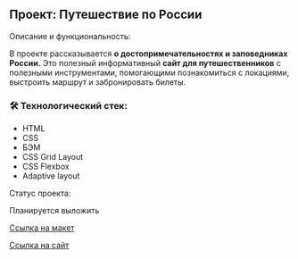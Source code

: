 Проект: Путешествие по России
---
Описание и функциональность:  

В проекте рассказывается **о достопримечательностях и заповедниках России.**
Это полезный информативный **сайт для путешественников** с полезными инструментами,
помогающими познакомиться с локациями, выстроить маршрут и забронировать билеты.

### :hammer_and_wrench: Технологический стек:
* HTML
* CSS
* БЭМ
* CSS Grid Layout
* CSS Flexbox
* Adaptive layout

Cтатус проекта:

Планируется выложить 

[Ссылка на макет](https://www.figma.com/file/5S2WSbEFL6awjVWJ0NWL8Q/Sprint-3_-Russia-_-desktop-%2B-mobile?node-id=28503-0)

[Ссылка на сайт](https://rust007-91.github.io/russian-travel/index.html)
